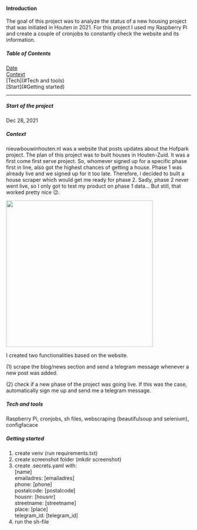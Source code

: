 #### Introduction 
The goal of this project was to analyze the status of a new housing project that was initiated in Houten in 2021.
For this project I used my Raspberry Pi and create a couple of cronjobs to constantly check the website and its information. 


##### Table of Contents  
[Date](#Start)    
[Context](#Context)      
[Tech](#Tech and tools)      
[Start](#Getting started)     

---

##### Start of the project
Dec 28, 2021

##### Context
nieuwbouwinhouten.nl was a website that posts updates about the Hofpark project. The plan of this project was to built houses in Houten-Zuid. It was a first come first serve project. So, whomever signed up for a specific phase first in line, also got the highest chances of getting a house. Phase 1 was already live and we signed up for it too late. Therefore, i decided to built a house scraper which would get me ready for phase 2. Sadly, phase 2 never went live, so I only got to test my product on phase 1 data... But still, that worked pretty nice  :wink:.

<img src="img/horpark.png" width="400">

I created two functionalities based on the website.

(1) scrape the blog/news section and send a telegram message whenever a new post was added.

(2) check if a new phase of the project was going live. If this was the case, automatically sign me up and send me a telegram message.

##### Tech and tools
Raspberry Pi, cronjobs, sh files, webscraping (beautifulsoup and selenium), configfacace


##### Getting started     
1. create venv (run requirements.txt)
2. create screenshot folder (mkdir screenshot)
3. create .secrets.yaml with:  
        [name]  
        emailadres: [emailadres]  
        phone: [phone]  
        postalcode: [postalcode]  
        housnr: [housnr]  
        streetname: [streetname]  
        place: [place]  
        telegram_id: [telegram_id]
4. run the sh-file    